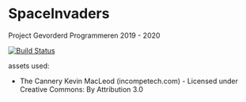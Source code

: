
# SpaceInvaders
Project Gevorderd Programmeren 2019 - 2020

[![Build Status](https://travis-ci.com/WardGauderis/SpaceInvaders.svg?token=xiF4cJD9dReqnxy3pcqr&branch=master)](https://travis-ci.com/WardGauderis/SpaceInvaders)

assets used:
- The Cannery Kevin MacLeod (incompetech.com) - Licensed under Creative Commons: By Attribution 3.0
